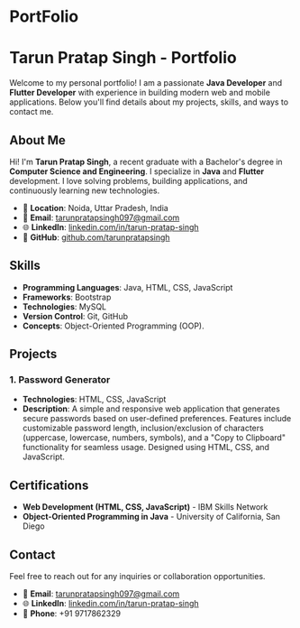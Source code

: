 # PortFolio
# Tarun Pratap Singh - Portfolio

Welcome to my personal portfolio! I am a passionate **Java Developer** and **Flutter Developer** with experience in building modern web and mobile applications. Below you'll find details about my projects, skills, and ways to contact me.

## About Me

Hi! I'm **Tarun Pratap Singh**, a recent graduate with a Bachelor's degree in **Computer Science and Engineering**. I specialize in **Java** and **Flutter** development. I love solving problems, building applications, and continuously learning new technologies.

- 📍 **Location**: Noida, Uttar Pradesh, India
- 📧 **Email**: [tarunpratapsingh097@gmail.com](mailto:tarunpratapsingh097@gmail.com)
- 🌐 **LinkedIn**: [linkedin.com/in/tarun-pratap-singh](https://www.linkedin.com/in/tarun-pratap-singh-941b91220/)
- 🚀 **GitHub**: [github.com/tarunpratapsingh](https://github.com/tarunpratapsingh)

## Skills

- **Programming Languages**: Java, HTML, CSS, JavaScript
- **Frameworks**: Bootstrap
- **Technologies**: MySQL
- **Version Control**: Git, GitHub
- **Concepts**: Object-Oriented Programming (OOP).

## Projects
### 1. **Password Generator**
- **Technologies**: HTML, CSS, JavaScript
- **Description**: A simple and responsive web application that generates secure passwords based on user-defined preferences. Features include customizable password length, inclusion/exclusion of characters (uppercase, lowercase, numbers, symbols), and a "Copy to Clipboard" functionality for seamless usage. Designed using HTML, CSS, and JavaScript.

## Certifications

- **Web Development (HTML, CSS, JavaScript)** - IBM Skills Network
- **Object-Oriented Programming in Java** - University of California, San Diego

## Contact

Feel free to reach out for any inquiries or collaboration opportunities.

- 📧 **Email**: [tarunpratapsingh097@gmail.com](mailto:tarunpratapsingh097@gmail.com)
- 🌐 **LinkedIn**: [linkedin.com/in/tarun-pratap-singh](https://www.linkedin.com/in/tarun-pratap-singh-941b91220/)
- 📱 **Phone**: +91 9717862329


